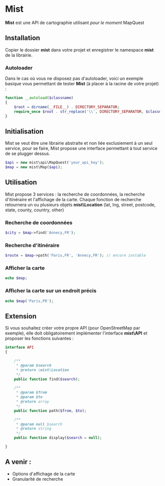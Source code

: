 # Mist

**Mist** est une API de cartographie utilisant *pour le moment* MapQuest


## Installation

Copier le dossier **mist** dans votre projet et enregistrer le namespace **mist** de la librairie.

### Autoloader

Dans le cas où vous ne disposez pas d'autoloader, voici un exemple basique vous permettant de tester **Mist** (à placer à la racine de votre projet) :

```php
function __autoload($classname)
{
    $root = dirname(__FILE__) . DIRECTORY_SEPARATOR;
    require_once $root . str_replace('\\', DIRECTORY_SEPARATOR, $classname) . '.php';
}
```


## Initialisation

Mist se veut être une librairie abstraite et non liée exclusiement à un seul service, pour se faire, Mist propose une interface permettant à tout service de se plugger dessus.

```php
$api = new mist\api\MapQuest('your_api_key');
$map = new mist\Map($api);
```


## Utilisation

Mist propose 3 services : la recherche de coordonnées, la recherche d'itinéraire et l'affichage de la carte.
Chaque fonction de recherche retournera un ou plusieurs objets **mist\Location** (lat, lng, street, postcode, state, county, country, other)

### Recherche de coordonnées

```php
$city = $map->find('Annecy,FR');
```

### Recherche d'itinéraire

```php
$route = $map->path('Paris,FR', 'Annecy,FR'); // encore instable
```

### Afficher la carte

```php
echo $map;
```

### Afficher la carte sur un endroit précis

```php
echo $map('Paris,FR');
```


## Extension

Si vous souhaitez créer votre propre API (pour OpenStreetMap par exemple), elle doit obligatoirement implémenter l'interface **mist\API**
et proposer les fonctions suivantes :

```php
interface API
{

    /**
     * @param $search
     * @return \mist\Location
     */
    public function find($search);

    /**
     * @param $from
     * @param $to
     * @return array
     */
    public function path($from, $to);

    /**
     * @param null $search
     * @return string
     */
    public function display($search = null);

}
```


## A venir :

 * Options d'affichage de la carte
 * Granularité de recherche